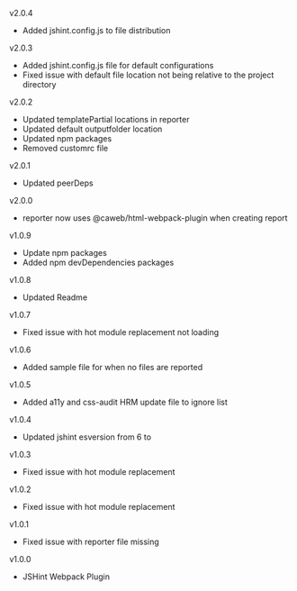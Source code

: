 v2.0.4
- Added jshint.config.js to file distribution

v2.0.3
- Added jshint.config.js file for default configurations
- Fixed issue with default file location not being relative to the project directory

v2.0.2
- Updated templatePartial locations in reporter
- Updated default outputfolder location
- Updated npm packages
- Removed customrc file

v2.0.1
- Updated peerDeps

v2.0.0
- reporter now uses @caweb/html-webpack-plugin when creating report

v1.0.9
- Update npm packages
- Added npm devDependencies packages

v1.0.8
- Updated Readme

v1.0.7
- Fixed issue with hot module replacement not loading

v1.0.6
- Added sample file for when no files are reported

v1.0.5
- Added a11y and css-audit HRM update file to ignore list

v1.0.4
- Updated jshint esversion from 6 to 

v1.0.3
- Fixed issue with hot module replacement

v1.0.2
- Fixed issue with hot module replacement

v1.0.1
- Fixed issue with reporter file missing

v1.0.0
- JSHint Webpack Plugin